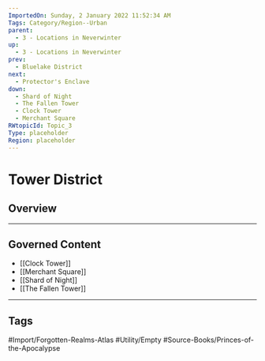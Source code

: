 ```yaml
---
ImportedOn: Sunday, 2 January 2022 11:52:34 AM
Tags: Category/Region--Urban
parent:
  - 3 - Locations in Neverwinter
up:
  - 3 - Locations in Neverwinter
prev:
  - Bluelake District
next:
  - Protector's Enclave
down:
  - Shard of Night
  - The Fallen Tower
  - Clock Tower
  - Merchant Square
RWtopicId: Topic_3
Type: placeholder
Region: placeholder
---
```

# Tower District
## Overview
---
## Governed Content
- [[Clock Tower]]
- [[Merchant Square]]
- [[Shard of Night]]
- [[The Fallen Tower]]


---
## Tags
#Import/Forgotten-Realms-Atlas #Utility/Empty #Source-Books/Princes-of-the-Apocalypse


